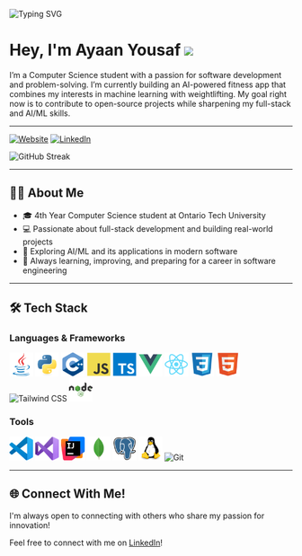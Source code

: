 <!-- Typing Animation -->

<img
    src="https://readme-typing-svg.demolab.com?font=Fira+Code&weight=700&size=28&duration=2000&pause=900&color=%23A855F7&center=true&vCenter=true&width=550&height=45&lines=Aspiring+Software+Engineer;Full-Stack+Developer;AI%2FML+Enthusiast"
    alt="Typing SVG"
/>


# Hey, I'm Ayaan Yousaf <img src="https://raw.githubusercontent.com/iampavangandhi/iampavangandhi/master/gifs/Hi.gif" width="34px">

I’m a Computer Science student with a passion for software development and problem-solving. I’m currently building an AI-powered fitness app that combines my interests in machine learning with weightlifting. My goal right now is to contribute to open-source projects while sharpening my full-stack and AI/ML skills.

--- 

[![Website](https://img.shields.io/badge/ayaanyousaf.ca-black?style=for-the-badge)](https://ayaanyousaf.ca)
[![LinkedIn](https://img.shields.io/badge/linkedin-blue?style=for-the-badge&logo=linkedin&logoColor=white)](https://www.linkedin.com/in/ayaanysf)


![GitHub Streak](https://github-readme-streak-stats.herokuapp.com/?user=ayaanyousaf&theme=tokyonight&background=black)

---
## 🙋‍♂️ About Me

- 🎓 4th Year Computer Science student at Ontario Tech University  
- 💻 Passionate about full-stack development and building real-world projects  
- 🤖 Exploring AI/ML and its applications in modern software  
- 🚀 Always learning, improving, and preparing for a career in software engineering

--- 

## 🛠 Tech Stack

### Languages & Frameworks
<p>
  <img src="https://raw.githubusercontent.com/devicons/devicon/master/icons/java/java-original.svg" alt="Java" height="42" />
  <img src="https://raw.githubusercontent.com/devicons/devicon/master/icons/python/python-original.svg" alt="Python" height="42" />
  <img src="https://raw.githubusercontent.com/devicons/devicon/master/icons/cplusplus/cplusplus-original.svg" alt="C++" height="42" />
  <img src="https://raw.githubusercontent.com/devicons/devicon/master/icons/javascript/javascript-original.svg" alt="JavaScript" height="42" />
  <img src="https://raw.githubusercontent.com/devicons/devicon/master/icons/typescript/typescript-original.svg" alt="TypeScript" height="42" />
  <img src="https://raw.githubusercontent.com/devicons/devicon/master/icons/vuejs/vuejs-original.svg" alt="Vue.js" height="42" />
  <img src="https://raw.githubusercontent.com/devicons/devicon/master/icons/react/react-original.svg" alt="React" height="42" />
  <img src="https://raw.githubusercontent.com/devicons/devicon/master/icons/css3/css3-original.svg" alt="CSS3" height="42" />
  <img src="https://raw.githubusercontent.com/devicons/devicon/master/icons/html5/html5-original.svg" alt="HTML5" height="42" />
  <img src="https://www.vectorlogo.zone/logos/tailwindcss/tailwindcss-icon.svg" alt="Tailwind CSS" height="42" />
  <img src="https://raw.githubusercontent.com/devicons/devicon/master/icons/nodejs/nodejs-original-wordmark.svg" alt="Node.js" height="42" />
</p>

### Tools
<p>
  <img src="https://raw.githubusercontent.com/devicons/devicon/master/icons/vscode/vscode-original.svg" alt="VS Code" height="42" />
  <img src="https://raw.githubusercontent.com/devicons/devicon/master/icons/visualstudio/visualstudio-original.svg" alt="Visual Studio" height="42" />
  <img src="https://raw.githubusercontent.com/devicons/devicon/master/icons/intellij/intellij-original.svg" alt="IntelliJ" height="42" />
  <img src="https://raw.githubusercontent.com/devicons/devicon/master/icons/mongodb/mongodb-original.svg" alt="MongoDB" height="42" />
  <img src="https://raw.githubusercontent.com/devicons/devicon/master/icons/postgresql/postgresql-original.svg" alt="PostgreSQL" height="42" />
  <img src="https://raw.githubusercontent.com/devicons/devicon/master/icons/linux/linux-original.svg" alt="Linux" height="42" />
  <img src="https://www.vectorlogo.zone/logos/git-scm/git-scm-icon.svg" alt="Git" height="42" />
</p>

---

## 🌐 Connect With Me!
I'm always open to connecting with others who share my passion for innovation! 

Feel free to connect with me on [LinkedIn](https://www.linkedin.com/in/ayaanysf)!


